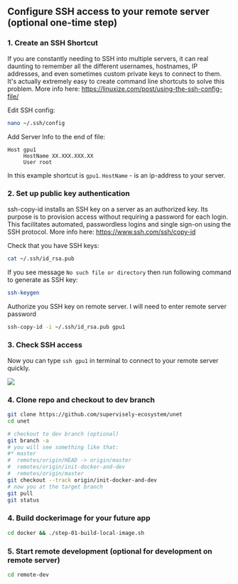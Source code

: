 ## Configure SSH access to your remote server (optional one-time step)

### 1. Create an SSH Shortcut

If you are constantly needing to SSH into multiple servers, it can real daunting to remember all the different usernames, hostnames, IP addresses, and even sometimes custom private keys to connect to them. It's actually extremely easy to create command line shortcuts to solve this problem. More info here: https://linuxize.com/post/using-the-ssh-config-file/

Edit SSH config:
```sh
nano ~/.ssh/config
```

Add Server Info to the end of file:

```
Host gpu1
     HostName XX.XXX.XXX.XX
     User root
```

In this example shortcut is `gpu1`. `HostName` - is an ip-address to your server.

### 2. Set up public key authentication

ssh-copy-id installs an SSH key on a server as an authorized key. Its purpose is to provision access without requiring a password for each login. This facilitates automated, passwordless logins and single sign-on using the SSH protocol. More info here: https://www.ssh.com/ssh/copy-id


Check that you have SSH keys:
```sh
cat ~/.ssh/id_rsa.pub
```

If you see message `No such file or directory` then run following command to generate as SSH key:
```sh
ssh-keygen
```

Authorize you SSH key on remote server. I will need to enter remote server password
```sh
ssh-copy-id -i ~/.ssh/id_rsa.pub gpu1
```

### 3. Check SSH access

Now you can type `ssh gpu1` in terminal to connect to your remote server quickly.

<img src="https://i.imgur.com/8OZH2Xw.png"/>


### 4. Clone repo and checkout to dev branch

```sh
git clone https://github.com/supervisely-ecosystem/unet
cd unet

# checkout to dev branch (optional)
git branch -a
# you will see something like that:
#* master
#  remotes/origin/HEAD -> origin/master
#  remotes/origin/init-docker-and-dev
#  remotes/origin/master
git checkout --track origin/init-docker-and-dev
# now you at the target branch
git pull
git status
```

### 4. Build dockerimage for your future app
```sh
cd docker && ./step-01-build-local-image.sh
```

### 5. Start remote development (optional for development on remote server)
```sh
cd remote-dev
```
